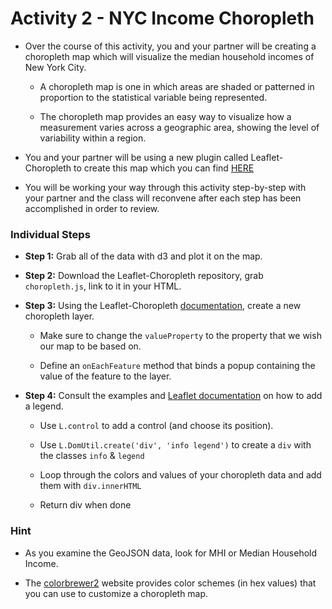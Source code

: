# Activity 2 - NYC Income Choropleth

* Over the course of this activity, you and your partner will be creating a choropleth map which will visualize the median household incomes of New York City.

  * A choropleth map is one in which areas are shaded or patterned in proportion to the statistical variable being represented.

  * The choropleth map provides an easy way to visualize how a measurement varies across a geographic area, showing the level of variability within a region.

* You and your partner will be using a new plugin called Leaflet-Choropleth to create this map which you can find [HERE](https://github.com/timwis/Leaflet-choropleth)

* You will be working your way through this activity step-by-step with your partner and the class will reconvene after each step has been accomplished in order to review.

### Individual Steps

* **Step 1:** Grab all of the data with d3 and plot it on the map.

* **Step 2:** Download the Leaflet-Choropleth repository, grab `choropleth.js`, link to it in your HTML.

* **Step 3:** Using the Leaflet-Choropleth [documentation](https://github.com/timwis/leaflet-choropleth), create a new choropleth layer.

  * Make sure to change the `valueProperty` to the property that we wish our map to be based on.

  * Define an `onEachFeature` method that binds a popup containing the value of the feature to the layer.

* **Step 4:** Consult the examples and [Leaflet documentation](https://github.com/timwis/leaflet-choropleth/blob/gh-pages/examples/legend/) on how to add a legend.

  * Use `L.control` to add a control (and choose its position).

  * Use `L.DomUtil.create('div', 'info legend')` to create a `div` with the classes `info` & `legend`

  * Loop through the colors and values of your choropleth data and add them with `div.innerHTML`

  * Return div when done

### Hint

* As you examine the GeoJSON data, look for MHI or Median Household Income.

* The [colorbrewer2](http://colorbrewer2.org/) website provides color schemes (in hex values) that you can use to customize a choropleth map. 
